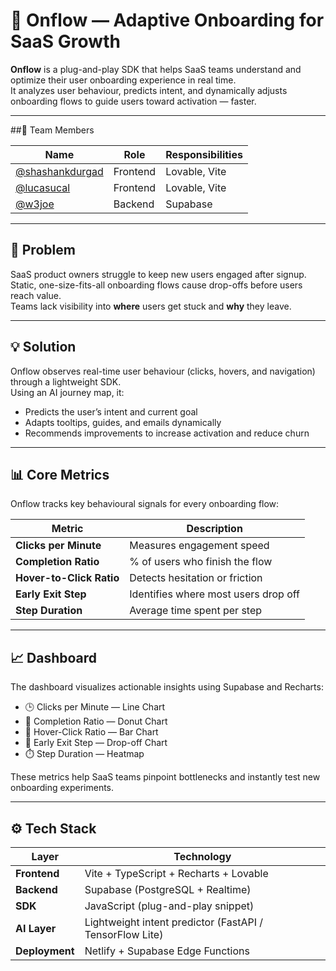 # 🚀 Onflow — Adaptive Onboarding for SaaS Growth

**Onflow** is a plug-and-play SDK that helps SaaS teams understand and optimize their user onboarding experience in real time.  
It analyzes user behaviour, predicts intent, and dynamically adjusts onboarding flows to guide users toward activation — faster.

---

##🧍 Team Members

| Name | Role | Responsibilities |
|------|------|-----------------|
| [@shashankdurgad](https://github.com/shashankdurgad) | Frontend | Lovable, Vite |
| [@lucasucal](https://github.com/lucasucal)  | Frontend | Lovable, Vite |
| [@w3joe](https://github.com/w3joe) | Backend | Supabase |

---

## 🧩 Problem

SaaS product owners struggle to keep new users engaged after signup.  
Static, one-size-fits-all onboarding flows cause drop-offs before users reach value.  
Teams lack visibility into **where** users get stuck and **why** they leave.

---

## 💡 Solution

Onflow observes real-time user behaviour (clicks, hovers, and navigation) through a lightweight SDK.  
Using an AI journey map, it:
- Predicts the user’s intent and current goal  
- Adapts tooltips, guides, and emails dynamically  
- Recommends improvements to increase activation and reduce churn  

---

## 📊 Core Metrics

Onflow tracks key behavioural signals for every onboarding flow:

| Metric | Description |
|--------|--------------|
| **Clicks per Minute** | Measures engagement speed |
| **Completion Ratio** | % of users who finish the flow |
| **Hover-to-Click Ratio** | Detects hesitation or friction |
| **Early Exit Step** | Identifies where most users drop off |
| **Step Duration** | Average time spent per step |

---

## 📈 Dashboard

The dashboard visualizes actionable insights using Supabase and Recharts:

- 🕒 Clicks per Minute — Line Chart  
- 🎯 Completion Ratio — Donut Chart  
- 🧭 Hover-Click Ratio — Bar Chart  
- 🚧 Early Exit Step — Drop-off Chart  
- ⏱️ Step Duration — Heatmap  

These metrics help SaaS teams pinpoint bottlenecks and instantly test new onboarding experiments.

---

## ⚙️ Tech Stack

| Layer | Technology |
|-------|-------------|
| **Frontend** | Vite + TypeScript + Recharts + Lovable |
| **Backend** | Supabase (PostgreSQL + Realtime) |
| **SDK** | JavaScript (plug-and-play snippet) |
| **AI Layer** | Lightweight intent predictor (FastAPI / TensorFlow Lite) |
| **Deployment** | Netlify + Supabase Edge Functions |


